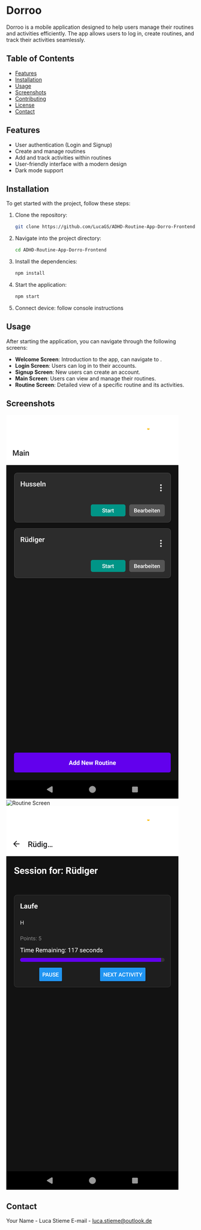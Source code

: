 # Dorroo

Dorroo is a mobile application designed to help users manage their routines and activities efficiently. The app allows users to log in, create routines, and track their activities seamlessly.

## Table of Contents

- [Features](#features)
- [Installation](#installation)
- [Usage](#usage)
- [Screenshots](#screenshots)
- [Contributing](#contributing)
- [License](#license)
- [Contact](#contact)

## Features

- User authentication (Login and Signup)
- Create and manage routines
- Add and track activities within routines
- User-friendly interface with a modern design
- Dark mode support

## Installation

To get started with the project, follow these steps:

1. Clone the repository:
   ```bash
   git clone https://github.com/LucaGS/ADHD-Routine-App-Dorro-Frontend.git
   ```

2. Navigate into the project directory:
   ```bash
   cd ADHD-Routine-App-Dorro-Frontend
   ```

3. Install the dependencies:
   ```bash
   npm install
   ```

4. Start the application:
   ```bash
   npm start
   ```
4. Connect device:
  follow console instructions

## Usage

After starting the application, you can navigate through the following screens:

- **Welcome Screen**: Introduction to the app, can navigate to .
- **Login Screen**: Users can log in to their accounts.
- **Signup Screen**: New users can create an account.
- **Main Screen**: Users can view and manage their routines.
- **Routine Screen**: Detailed view of a specific routine and its activities.

## Screenshots

![Main Screen](./assets/Main.png)
![Routine Screen](./assets/Rotuine.png)
![Session Screen](./assets/Session.png)




## Contact

Your Name - Luca Stieme
E-mail - luca.stieme@outlook.de



